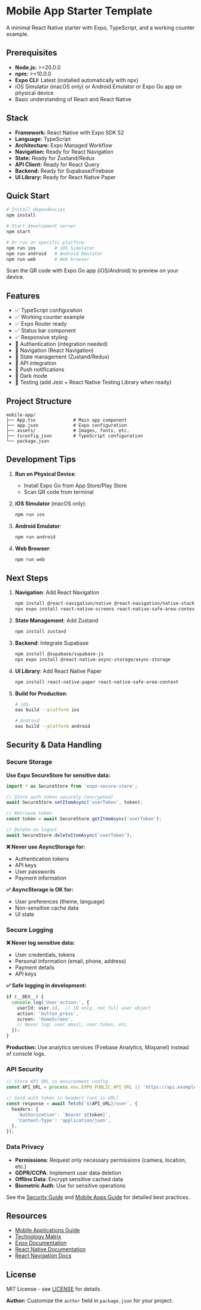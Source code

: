 # Mobile App Starter Template

A minimal React Native starter with Expo, TypeScript, and a working counter example.

## Prerequisites

- **Node.js:** >=20.0.0
- **npm:** >=10.0.0
- **Expo CLI:** Latest (installed automatically with npx)
- iOS Simulator (macOS only) or Android Emulator or Expo Go app on physical device
- Basic understanding of React and React Native

## Stack

- **Framework:** React Native with Expo SDK 52
- **Language:** TypeScript
- **Architecture:** Expo Managed Workflow
- **Navigation:** Ready for React Navigation
- **State:** Ready for Zustand/Redux
- **API Client:** Ready for React Query
- **Backend:** Ready for Supabase/Firebase
- **UI Library:** Ready for React Native Paper

## Quick Start

```bash
# Install dependencies
npm install

# Start development server
npm start

# Or run on specific platform
npm run ios       # iOS Simulator
npm run android   # Android Emulator
npm run web       # Web browser
```

Scan the QR code with Expo Go app (iOS/Android) to preview on your device.

## Features

- ✅ TypeScript configuration
- ✅ Working counter example
- ✅ Expo Router ready
- ✅ Status bar component
- ✅ Responsive styling
- 🚧 Authentication (integration needed)
- 🚧 Navigation (React Navigation)
- 🚧 State management (Zustand/Redux)
- 🚧 API integration
- 🚧 Push notifications
- 🚧 Dark mode
- 🚧 Testing (add Jest + React Native Testing Library when ready)

## Project Structure

```
mobile-app/
├── App.tsx              # Main app component
├── app.json             # Expo configuration
├── assets/              # Images, fonts, etc.
├── tsconfig.json        # TypeScript configuration
└── package.json
```

## Development Tips

1. **Run on Physical Device**:
   - Install Expo Go from App Store/Play Store
   - Scan QR code from terminal

2. **iOS Simulator** (macOS only):
   ```bash
   npm run ios
   ```

3. **Android Emulator**:
   ```bash
   npm run android
   ```

4. **Web Browser**:
   ```bash
   npm run web
   ```

## Next Steps

1. **Navigation**: Add React Navigation
   ```bash
   npm install @react-navigation/native @react-navigation/native-stack
   npx expo install react-native-screens react-native-safe-area-context
   ```

2. **State Management**: Add Zustand
   ```bash
   npm install zustand
   ```

3. **Backend**: Integrate Supabase
   ```bash
   npm install @supabase/supabase-js
   npx expo install @react-native-async-storage/async-storage
   ```

4. **UI Library**: Add React Native Paper
   ```bash
   npm install react-native-paper react-native-safe-area-context
   ```

5. **Build for Production**:
   ```bash
   # iOS
   eas build --platform ios

   # Android
   eas build --platform android
   ```

## Security & Data Handling

### Secure Storage

**Use Expo SecureStore for sensitive data:**

```typescript
import * as SecureStore from 'expo-secure-store';

// Store auth token securely (encrypted)
await SecureStore.setItemAsync('userToken', token);

// Retrieve token
const token = await SecureStore.getItemAsync('userToken');

// Delete on logout
await SecureStore.deleteItemAsync('userToken');
```

**❌ Never use AsyncStorage for:**
- Authentication tokens
- API keys
- User passwords
- Payment information

**✅ AsyncStorage is OK for:**
- User preferences (theme, language)
- Non-sensitive cache data
- UI state

### Secure Logging

**❌ Never log sensitive data:**
- User credentials, tokens
- Personal information (email, phone, address)
- Payment details
- API keys

**✅ Safe logging in development:**
```typescript
if (__DEV__) {
  console.log('User action:', {
    userId: user.id,  // ID only, not full user object
    action: 'button_press',
    screen: 'HomeScreen',
    // Never log: user.email, user.token, etc.
  });
}
```

**Production:** Use analytics services (Firebase Analytics, Mixpanel) instead of console logs.

### API Security

```typescript
// Store API URL in environment config
const API_URL = process.env.EXPO_PUBLIC_API_URL || 'https://api.example.com';

// Send auth token in headers (not in URL)
const response = await fetch(`${API_URL}/user`, {
  headers: {
    'Authorization': `Bearer ${token}`,
    'Content-Type': 'application/json',
  },
});
```

### Data Privacy

- **Permissions**: Request only necessary permissions (camera, location, etc.)
- **GDPR/CCPA**: Implement user data deletion
- **Offline Data**: Encrypt sensitive cached data
- **Biometric Auth**: Use for sensitive operations

See the [Security Guide](../../docs/security-guide.md) and [Mobile Apps Guide](../../docs/project-types/mobile-apps.md) for detailed best practices.

## Resources

- [Mobile Applications Guide](../../docs/project-types/mobile-apps.md)
- [Technology Matrix](../../docs/technology-matrix.md)
- [Expo Documentation](https://docs.expo.dev/)
- [React Native Documentation](https://reactnative.dev/)
- [React Navigation Docs](https://reactnavigation.org/)

## License

MIT License - see [LICENSE](../../LICENSE) for details.

**Author:** Customize the `author` field in `package.json` for your project.
